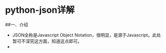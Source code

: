# python-json详解

##一、介绍

* JSON全称是Javascript Object Notation，很明显，是源于Javascript。此处暂可不深究这方面，知道这点即可。
* 